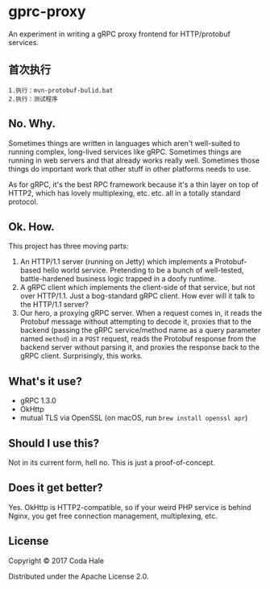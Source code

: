 # gprc-proxy

An experiment in writing a gRPC proxy frontend for HTTP/protobuf services.
## 首次执行
```
1.执行：mvn-protobuf-bulid.bat
2.执行：测试程序
```

## No. Why.

Sometimes things are written in languages which aren't well-suited to running complex, long-lived
services like gRPC. Sometimes things are running in web servers and that already works really well.
Sometimes those things do important work that other stuff in other platforms needs to use.

As for gRPC, it's the best RPC framework because it's a thin layer on top of HTTP2, which has lovely
multiplexing, etc. etc. all in a totally standard protocol.

## Ok. How.

This project has three moving parts:

1. An HTTP/1.1 server (running on Jetty) which implements a Protobuf-based hello world service.
   Pretending to be a bunch of well-tested, battle-hardened business logic trapped in a doofy 
   runtime.
2. A gRPC client which implements the client-side of that service, but not over HTTP/1.1. Just a
   bog-standard gRPC client. How ever will it talk to the HTTP/1.1 server?
3. Our hero, a proxying gRPC server. When a request comes in, it reads the Protobuf message without
   attempting to decode it, proxies that to the backend (passing the gRPC service/method name as
   a query parameter named `method`) in a `POST` request, reads the Protobuf response from the 
   backend server without parsing it, and proxies the response back to the gRPC client. 
   Surprisingly, this works.

## What's it use?

* gRPC 1.3.0
* OkHttp
* mutual TLS via OpenSSL (on macOS, run `brew install openssl apr`)

## Should I use this?

Not in its current form, hell no. This is just a proof-of-concept.

## Does it get better?

Yes. OkHttp is HTTP2-compatible, so if your weird PHP service is behind Nginx, you get free
connection management, multiplexing, etc.

## License

Copyright © 2017 Coda Hale

Distributed under the Apache License 2.0.
